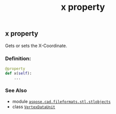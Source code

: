 ﻿---
title: x property
second_title: Aspose.CAD for Python via .NET API References
description: 
type: docs
weight: 40
url: /python-net/aspose.cad.fileformats.stl.stlobjects/vertexdataunit/x/
is_root: false
---

## x property


Gets or sets the X-Coordinate.
### Definition:
```python
@property
def x(self):
    ...
```

### See Also
* module [`aspose.cad.fileformats.stl.stlobjects`](../../)
* class [`VertexDataUnit`](/cad/python-net/aspose.cad.fileformats.stl.stlobjects/vertexdataunit)

